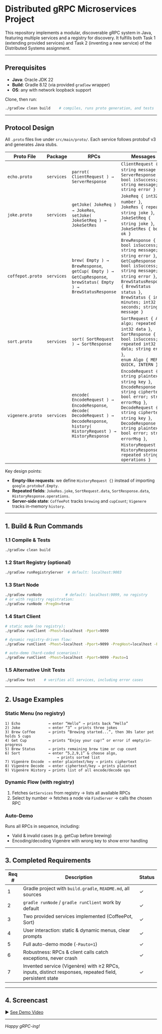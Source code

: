# Distributed gRPC Microservices Project

This repository implements a modular, discoverable gRPC system in Java, featuring multiple services and a registry for
discovery. It fulfills both Task 1 (extending provided services) and Task 2 (inventing a new service) of the Distributed
Systems assignment.

---

## Prerequisites

- **Java**: Oracle JDK 22
- **Build**: Gradle 8.12 (via provided `gradlew` wrapper)
- **OS**: any with network loopback support

Clone, then run:

```bash
./gradlew clean build    # compiles, runs proto generation, and tests
```

---

## Protocol Design

All `.proto` files live under `src/main/proto/`. Each service follows protobuf v3 and generates Java stubs.

| Proto File       | Package    | RPCs                                                                                                                                        | Messages                                                                                                                                                                                                                                                                                                                           |
|------------------|------------|---------------------------------------------------------------------------------------------------------------------------------------------|------------------------------------------------------------------------------------------------------------------------------------------------------------------------------------------------------------------------------------------------------------------------------------------------------------------------------------|
| `echo.proto`     | `services` | `parrot( ClientRequest ) → ServerResponse`                                                                                                  | `ClientRequest { string message }`,<br>`ServerResponse { bool isSuccess; string message; string error }`                                                                                                                                                                                                                           |
| `joke.proto`     | `services` | `getJoke( JokeReq ) → JokeRes`,<br>`setJoke( JokeSetReq ) → JokeSetRes`                                                                     | `JokeReq { int32 number }`,<br>`JokeRes { repeated string joke }`,<br>`JokeSetReq { string joke }`,<br>`JokeSetRes { bool ok }`                                                                                                                                                                                                    |
| `coffepot.proto` | `services` | `brew( Empty ) → BrewResponse`,<br>`getCup( Empty ) → GetCupResponse`,<br>`brewStatus( Empty ) → BrewStatusResponse`                        | `BrewResponse { bool isSuccess; string message; string error }`,<br>`GetCupResponse { bool isSuccess; string message; string error }`,<br>`BrewStatusResponse { BrewStatus status }`,<br>`BrewStatus { int32 minutes; int32 seconds; string message }`                                                                             |
| `sort.proto`     | `services` | `sort( SortRequest ) → SortResponse`                                                                                                        | `SortRequest { Algo algo; repeated int32 data }`,<br>`SortResponse { bool isSuccess; repeated int32 data; string error }`,<br>`enum Algo { MERGE, QUICK, INTERN }`                                                                                                                                                                 |
| `vigenere.proto` | `services` | `encode( EncodeRequest ) → EncodeResponse`,<br>`decode( DecodeRequest ) → DecodeResponse`,<br>`history( HistoryRequest ) → HistoryResponse` | `EncodeRequest { string plaintext; string key }`,<br>`EncodeResponse { string ciphertext; bool error; string errorMsg }`,<br>`DecodeRequest { string ciphertext; string key }`,<br>`DecodeResponse { string plaintext; bool error; string errorMsg }`,<br>`HistoryRequest {}`,<br>`HistoryResponse { repeated string operations }` |

Key design points:

- **Empty-like requests**: we define `HistoryRequest {}` instead of importing `google.protobuf.Empty`.
- **Repeated fields**: `JokeRes.joke`, `SortRequest.data`, `SortResponse.data`, `HistoryResponse.operations`.
- **Server-side state**: `CoffeePot` tracks `brewing` and `cupCount`; `Vigenere` tracks in-memory `history`.

---

## 1. Build & Run Commands

### 1.1 Compile & Tests

```bash
./gradlew clean build
```

### 1.2 Start Registry (optional)

```bash
./gradlew runRegistryServer  # default: localhost:9003
```

### 1.3 Start Node

```bash
./gradlew runNode           # default: localhost:9099, no registry
# or with registry registration:
./gradlew runNode -PregOn=true
```

### 1.4 Start Client

```bash
# static mode (no registry):
./gradlew runClient -Phost=localhost -Pport=9099

# dynamic registry-driven flow:
./gradlew runClient -Phost=localhost -Pport=9099 -PregHost=localhost -PregPort=9003 -PregOn=true

# auto-demo (hard-coded scenarios):
./gradlew runClient -Phost=localhost -Pport=9099 -Pauto=1
```

### 1.5 Alternative Unit Tests

```bash
./gradlew test    # verifies all services, including error cases
```

---

## 2. Usage Examples

### Static Menu (no registry)

```
1) Echo             → enter “Hello” → prints back “Hello”
2) Joke             → enter “3” → prints three jokes
3) Brew Coffee      → prints “Brewing started...”, then 30s later pot holds 5 cups
4) Get Cup          → prints “Enjoy your cup!” or error if empty/in-progress
5) Brew Status      → prints remaining brew time or cup count
6) Sort             → enter “5,2,9,1” & choose algo,
                        → prints sorted list
7) Vigenère Encode  → enter plaintext/key → prints ciphertext
8) Vigenère Decode  → enter ciphertext/key → prints plaintext
9) Vigenère History → prints list of all encode/decode ops
```

### Dynamic Flow (with registry)

1. Fetches `GetServices` from registry → lists all available RPCs
2. Select by number → fetches a node via `FindServer` → calls the chosen RPC

### Auto-Demo

Runs all RPCs in sequence, including:

- Valid & invalid cases (e.g. getCup before brewing)
- Encoding/decoding Vigenère with wrong key to show error handling

---

## 3. Completed Requirements

| Req # | Description                                                                                            | Status |
|-------|--------------------------------------------------------------------------------------------------------|--------|
| 1     | Gradle project with `build.gradle`, `README.md`, all sources                                           | ✓      |
| 2     | `gradle runNode` / `gradle runClient` work by default                                                  | ✓      |
| 3     | Two provided services implemented (CoffeePot, Sort)                                                    | ✓      |
| 4     | User interaction: static & dynamic menus, clear prompts                                                | ✓      |
| 5     | Full auto-demo mode (`-Pauto=1`)                                                                       | ✓      |
| 6     | Robustness: RPCs & client calls catch exceptions, never crash                                          | ✓      |
| 7     | Invented service (Vigenère) with ≥2 RPCs, inputs, distinct responses, repeated field, persistent state | ✓      |

---

## 4. Screencast

▶️ [See Demo Video](docs/screencast.mp4)

---

*Happy gRPC-ing!*
